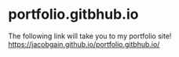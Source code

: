 # portfolio.gitbhub.io

The following link will take you to my portfolio site!
https://jacobgain.github.io/portfolio.gitbhub.io/

